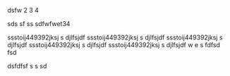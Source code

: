 dsfw
2
3
4

sds
sf
ss
sdfwfwet34

ssstoij449392jksj s djlfsjdf
ssstoij449392jksj s djlfsjdf
ssstoij449392jksj s djlfsjdf
ssstoij449392jksj s djlfsjdf
ssstoij449392jksj s djlfsjdf
w
e
s
fdfsd
fsd

dsfdfsf
s
s
sd
